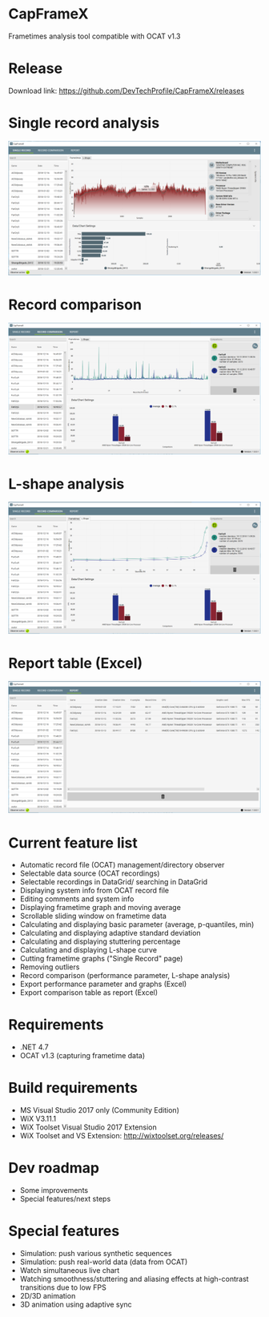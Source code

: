 # CapFrameX
Frametimes analysis tool compatible with OCAT v1.3

# Release
Download link: https://github.com/DevTechProfile/CapFrameX/releases

# Single record analysis
![Screenshot](Images/Single_Record.png)

# Record comparison
![Screenshot](Images/Record_Comparison.png)

# L-shape analysis
![Screenshot](Images/Lshape_Comparison.png)

# Report table (Excel)
![Screenshot](Images/Report_Table.png)

# Current feature list
* Automatic record file (OCAT) management/directory observer
* Selectable data source (OCAT recordings)
* Selectable recordings in DataGrid/ searching in DataGrid
* Displaying system info from OCAT record file
* Editing comments and system info
* Displaying frametime graph and moving average
* Scrollable sliding window on frametime data
* Calculating and displaying basic parameter (average, p-quantiles, min)
* Calculating and displaying adaptive standard deviation
* Calculating and displaying stuttering percentage
* Calculating and displaying L-shape curve
* Cutting frametime graphs ("Single Record" page)
* Removing outliers
* Record comparison (performance parameter, L-shape analysis)
* Export performance parameter and graphs (Excel)
* Export comparison table as report (Excel)

# Requirements
* .NET 4.7
* OCAT v1.3 (capturing frametime data)

# Build requirements
* MS Visual Studio 2017 only (Community Edition)
* WiX V3.11.1
* WiX Toolset Visual Studio 2017 Extension
* WiX Toolset and VS Extension: http://wixtoolset.org/releases/

# Dev roadmap
* Some improvements
* Special features/next steps

# Special features
* Simulation: push various synthetic sequences
* Simulation: push real-world data (data from OCAT)
* Watch simultaneous live chart
* Watching smoothness/stuttering and aliasing effects at high-contrast transitions due to low FPS
* 2D/3D animation
* 3D animation using adaptive sync

